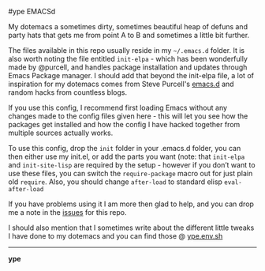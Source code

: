#ype EMACSd

My dotemacs a sometimes dirty, sometimes beautiful heap of defuns and
party hats that gets me from point A to B and sometimes a little bit
further.

The files available in this repo usually reside in my `~/.emacs.d`
folder. It is also worth noting the file entitled `init-elpa` - which
has been wonderfully made by @purcell, and handles package
installation and updates through Emacs Package manager. I should add
that beyond the init-elpa file, a lot of inspiration for my dotemacs
comes from Steve Purcell's
[emacs.d](https://github.com/purcell/emacs.d) and random hacks from
countless blogs.

If you use this config, I recommend first loading Emacs without any
changes made to the config files given here - this will let you see
how the packages get installed and how the config I have hacked
together from multiple sources actually works.

To use this config, drop the `init` folder in your .emacs.d folder,
you can then either use my init.el, or add the parts you want (note:
that `init-elpa` and `init-site-lisp` are required by the setup -
however if you don&rsquo;t want to use these files, you can switch the
`require-package` macro out for just plain old `require`. Also, you
should change `after-load` to standard elisp `eval-after-load`

If you have problems using it I am more then glad to help, and you can
drop me a note in the
[issues](https://github.com/ype/emacs.d/issues?page=1&state=open) for
this repo.

I should also mention that I sometimes write about the different
little tweaks I have done to my dotemacs and you can find those @
[ype.env.sh](http://ype.env.sh)

---

**ype**
